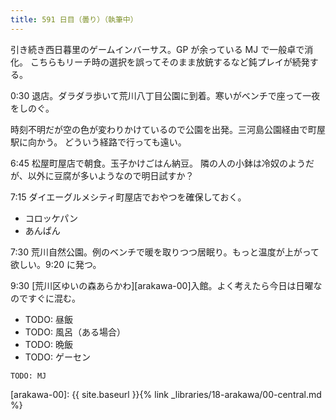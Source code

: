 ```yaml
---
title: 591 日目（曇り）（執筆中）
---
```


引き続き西日暮里のゲームインバーサス。GP が余っている MJ で一般卓で消化。
こちらもリーチ時の選択を誤ってそのまま放銃するなど鈍プレイが続発する。

0:30 退店。ダラダラ歩いて荒川八丁目公園に到着。寒いがベンチで座って一夜をしのぐ。

時刻不明だが空の色が変わりかけているので公園を出発。三河島公園経由で町屋駅に向かう。
どういう経路で行っても遠い。

6:45 松屋町屋店で朝食。玉子かけごはん納豆。
隣の人の小鉢は冷奴のようだが、以外に豆腐が多いようなので明日試すか？

7:15 ダイエーグルメシティ町屋店でおやつを確保しておく。
* コロッケパン
* あんぱん

7:30 荒川自然公園。例のベンチで暖を取りつつ居眠り。もっと温度が上がって欲しい。9:20 に発つ。

9:30 [荒川区ゆいの森あらかわ][arakawa-00]入館。よく考えたら今日は日曜なのですぐに混む。

* TODO: 昼飯
* TODO: 風呂（ある場合）
* TODO: 晩飯
* TODO: ゲーセン

```text
TODO: MJ
```

[arakawa-00]: {{ site.baseurl }}{% link _libraries/18-arakawa/00-central.md %}
